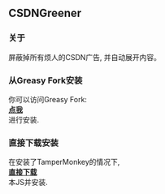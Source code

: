 ## CSDNGreener
### 关于
屏蔽掉所有烦人的CSDN广告, 并自动展开内容。
### 从Greasy Fork安装
你可以访问Greasy Fork:  
**[点我](https://greasyfork.org/zh-CN/scripts/378351-%E6%8C%81%E7%BB%AD%E6%9B%B4%E6%96%B0-csdn%E9%A1%B5%E9%9D%A2%E6%B5%AE%E7%AA%97%E5%B9%BF%E5%91%8A%E5%AE%8C%E5%85%A8%E8%BF%87%E6%BB%A4%E5%87%80%E5%8C%96-%E8%87%AA%E5%8A%A8%E5%B1%95%E5%BC%80-%E8%AE%A9%E4%BD%A0%E4%B8%93%E6%B3%A8%E4%BA%8E%E6%96%87%E7%AB%A0-%E4%B8%8D%E5%BD%B1%E5%93%8D%E5%8A%9F%E8%83%BD%E4%BD%BF%E7%94%A83%BD%E4%BD%BF%E7%94%A8-%E9%9D%9E%E8%B7%B3%E8%BF%87%E5%B9%BF%E5%91%8A%E6%8F%92%E4%BB%B6)**  
进行安装.
### 直接下载安装
在安装了TamperMonkey的情况下,  
**[直接下载]()**  
本JS并安装.

